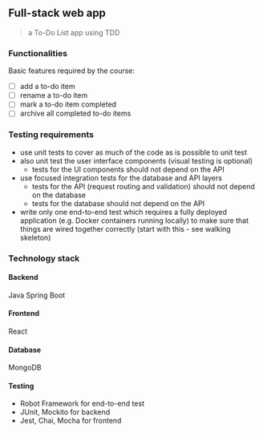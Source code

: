 ## Full-stack web app
> a To-Do List app using TDD

### Functionalities
Basic features required by the course: 

- [ ] add a to-do item
- [ ] rename a to-do item 
- [ ] mark a to-do item completed
- [ ] archive all completed to-do items

### Testing requirements
- use unit tests to cover as much of the code as is possible to unit test
- also unit test the user interface components (visual testing is optional)
    - tests for the UI components should not depend on the API
- use focused integration tests for the database and API layers
    - tests for the API (request routing and validation) should not depend on the database
    - tests for the database should not depend on the API
- write only one end-to-end test which requires a fully deployed application (e.g. Docker containers running locally) to make sure that things are wired together correctly (start with this - see walking skeleton)


### Technology stack

#### Backend
Java Spring Boot

#### Frontend
React

#### Database
MongoDB

#### Testing
- Robot Framework for end-to-end test
- JUnit, Mockito for backend
- Jest, Chai, Mocha for frontend






